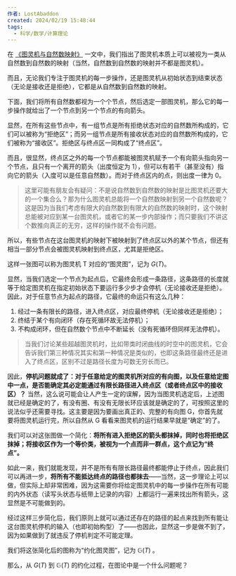 ```yaml
---
作者: LostAbaddon
created: 2024/02/19 15:48:44
tags:
  - 科学/数学/计算理论
---
```


在 [《图灵机与自然数映射》](图灵机与自然数映射.md) 一文中，我们指出了图灵机本质上可以被视为一类从自然数到自然数的映射（当然，自然数到自然数的映射并不都是图灵机）。

而且，无论我们专注于图灵机的每一步操作，还是图灵机从初始状态到结束状态（无论是接收还是拒绝），它都是从自然数到自然数的映射。

下面，我们将所有自然数都视为一个个节点，然后选定一部图灵机，那么它的每一步操作就给出了一个节点到另一个节点的有向箭头。

显然，在所有这些节点中，有一组节点是所有拒绝状态对应的自然数所构成的，它们可以被称为“拒绝区”；而另一组节点是所有接收状态对应的自然数所构成的，它们被称为“接收区”。拒绝区与终点区一同构成了“终点区”。

而且，很显然，终点区之外的每一个节点都能被图灵机赋予一个有向箭头指向另一个节点，且只有一个离开的箭头（出度恒定为 1），但可以有若干（甚至没有）指向它的箭头（入度可以是任意自然数）。而对于终点区内的点，则出度一律为 0。

>	这里可能有朋友会有疑问：不是说自然数到自然数的映射是比图灵机还要大的一个集合么？那为什么图灵机总能将一个自然数映射到另一个自然数呢？这是因为当我们考虑有限大的自然数到有限大的自然数的映射时，这个映射总能被对应到某一台图灵机，或者它的某一步内部操作；而只要我们不讲这个数推向真正的无穷，这样的操作就不会有问题。

所以，有些节点在这台图灵机的映射下被映射到了终点区以外的某个节点，但还有相当一部分节点会被图灵机映射到终点区，尤其是拒绝区。

这样一张图可以称为图灵机 T 对应的“图灵图”，记为 $G(T)$。

显然，当我们选定一个节点为起点后，它最终会形成一条路径，这条路径的长度就等于给定图灵机在指定初始状态下要运行多少步才会停机（无论接收还是拒绝）。因此，对于任意节点为起点的路径，它最终的命运只有这么几种：

1. 经过一条有限长的路径，进入终点区，对应最终停机（无论接收还是拒绝）；
2. 终结于某个有向闭环（存在死循环故无法停机）；
3. 不构成闭环，但在自然数个节点中不断延长（没有死循环但同样无法停机）。

>	当我们讨论某些超越图灵机时，比如带类时闭曲线的时空中的图灵机，它会告诉我们第三种情况其实和第一种情况是类似的，也即这条路径最终还是进入了终点区，区别不过是路径长度为可数无穷长而已。

因此，**停机问题就成了：对于任意给定的图灵机所对应的有向图，以及任意给定图中一点，是否能确定其必定能通过有限长路径进入终点区（或者终点区中的接收区）？** 当然，这么说可能会让人产生一定的误解，因为当图灵机选定后，上述图就已经是确定的了，有没有圈、有没有无限长环应该就是确定的了，可按照这里的说法似乎还需要寻找。这主要是因为要画出真正的、完整的有向图 G，你首先就要将图灵机运行完，所以自然从 G 看看来图灵机的运行结果早就是“确定”的了。

我们可以对这张图做一个简化：**将所有进入拒绝区的箭头都抹掉，同时也将拒绝区抹掉；将接收区作为一个等价类，被视为一个点而非一群点，这个点记为“终点”。**

如此一来，我们就能发现，并不是所有有限长路径最终都能停止于终点，因此我们可以再进一步，**将所有不能抵达终点的路径也都抹去**——当然，这一步理论上可以做，但实际上却非常困难，因为这需要你将给定图灵机中的每一步操作在所有可能的内外状态（读写头状态与纸带上记录的内容）上都运行一遍来找出所有箭头，这显然是不可能做到的。

经过这样三步简化后，我们原则上就可以通过还存在的路径的起点来找到所有能让这台图灵机停机的输入（也即初始构型）了——也因此，显然这一步是做不到了，因为如果做到了就违反了停机判定不可能定理。

我们将这张简化后的图称为“约化图灵图”，记为 $\mathbb{G}(T)$ 。

那么，从 $G(T)$ 到 $\mathbb{G}(T)$ 的约化过程，在图论中是一个什么问题呢？